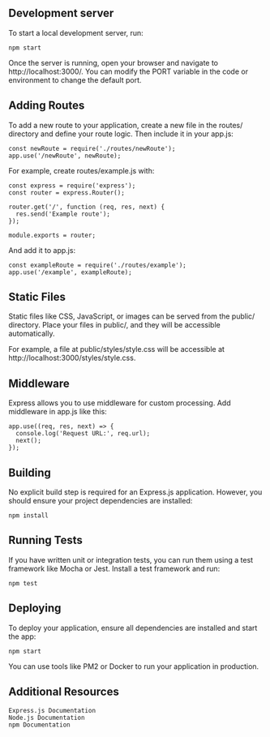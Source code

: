 ## Development server

To start a local development server, run:

	npm start

Once the server is running, open your browser and navigate to http://localhost:3000/. You can modify the PORT variable in the code or environment to change the default port.

## Adding Routes

To add a new route to your application, create a new file in the routes/ directory and define your route logic. Then include it in your app.js:

	const newRoute = require('./routes/newRoute');
	app.use('/newRoute', newRoute);

For example, create routes/example.js with:

	const express = require('express');
	const router = express.Router();

	router.get('/', function (req, res, next) {
	  res.send('Example route');
	});

	module.exports = router;

And add it to app.js:

	const exampleRoute = require('./routes/example');
	app.use('/example', exampleRoute);

## Static Files

Static files like CSS, JavaScript, or images can be served from the public/ directory. Place your files in public/, and they will be accessible automatically.

For example, a file at public/styles/style.css will be accessible at http://localhost:3000/styles/style.css.

## Middleware

Express allows you to use middleware for custom processing. Add middleware in app.js like this:

	app.use((req, res, next) => {
	  console.log('Request URL:', req.url);
	  next();
	});

## Building

No explicit build step is required for an Express.js application. However, you should ensure your project dependencies are installed:

	npm install

## Running Tests

If you have written unit or integration tests, you can run them using a test framework like Mocha or Jest. Install a test framework and run:

	npm test

## Deploying

To deploy your application, ensure all dependencies are installed and start the app:

	npm start

You can use tools like PM2 or Docker to run your application in production.

## Additional Resources

    Express.js Documentation
    Node.js Documentation
    npm Documentation